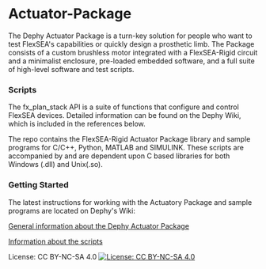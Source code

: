 # Actuator-Package

The Dephy Actuator Package is a turn-key solution for people who want to test FlexSEA's capabilities or quickly design a prosthetic limb. The Package consists of a custom brushless motor integrated with a FlexSEA-Rigid circuit and a minimalist enclosure, pre-loaded embedded software, and a full suite of high-level software and test scripts.

### Scripts
The fx_plan_stack API is a suite of functions that configure and control FlexSEA devices. Detailed information can be found on the Dephy Wiki, which is included in the references below.

The repo contains the FlexSEA-Rigid Actuator Package library and sample programs for C/C++, Python, MATLAB and SIMULINK. These scripts are accompanied by and are dependent upon C based libraries for both Windows (.dll) and Unix(.so). 

### Getting Started
The latest instructions for working with the Actuatory Package and sample programs are located on Dephy's Wiki:

[General information about the Dephy Actuator Package](http://dephy.com/wiki/flexsea/doku.php?id=dephyactpack)

[Information about the scripts](http://dephy.com/wiki/flexsea/doku.php?id=scripts)

License: CC BY-NC-SA 4.0
[![License: CC BY-NC-SA 4.0](https://licensebuttons.net/l/by-nc-sa/4.0/80x15.png)](https://creativecommons.org/licenses/by-nc-sa/4.0/)
